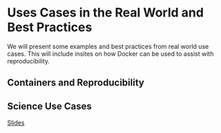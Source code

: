 # Uses Cases in the Real World and Best Practices

We will present some examples and best practices from real world use cases.  This will
include insites on how Docker can be used to assist with reproducibility.

## Containers and Reproducibility
## Science Use Cases
[Slides](https://github.com/NERSC/2016-11-14-sc16-Container-Tutorial/raw/master/SC_use_slides.pdf)
